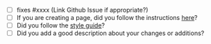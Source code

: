 - [ ] fixes #xxxx (Link Github Issue if appropriate?)
- [ ] If you are creating a page, did you follow the instructions [here](https://github.com/Sage-Bionetworks/synapseDocs#creating-a-page)?
- [ ] Did you follow the [style guide](https://github.com/Sage-Bionetworks/synapseDocs#style-guide)?
- [ ] Did you add a good description about your changes or additions?
